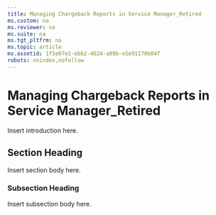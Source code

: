 ```yaml
---
title: Managing Chargeback Reports in Service Manager_Retired
ms.custom: na
ms.reviewer: na
ms.suite: na
ms.tgt_pltfrm: na
ms.topic: article
ms.assetid: 1f5e07e1-ebb2-4624-a89b-e5e91170b04f
robots: noindex,nofollow
---
```

# Managing Chargeback Reports in Service Manager_Retired
Insert introduction here.

## Section Heading
Insert section body here.

### Subsection Heading
Insert subsection body here.

